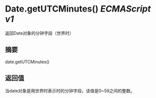# Date.getUTCMinutes() _ECMAScript v1_

返回Date对象的分钟字段（世界时）

## 摘要

date.getUTCMinutes()

## 返回值

当date对象是用世界时表示时的分钟字段，该值是0~59之间的整数。

